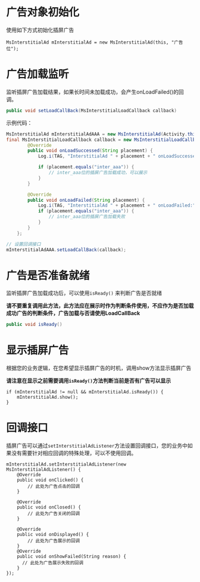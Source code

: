 # 广告对象初始化

使用如下方式初始化插屏广告

    MsInterstitialAd mInterstitialAd = new MsInterstitialAd(this, "广告位");


# 广告加载监听
监听插屏广告加载结果，如果长时间未加载成功，会产生onLoadFailed()的回调。
```java
public void setLoadCallBack(MsInterstitialLoadCallback callback)
```

示例代码：

```java
MsInterstitialAd mInterstitialAdAAA = new MsInterstitialAd(Activity.this, "inter_aaa");
final MsInterstitialLoadCallback callback = new MsInterstitialLoadCallback() {
        @Override
        public void onLoadSuccessed(String placement) {
            Log.i(TAG, "InterstitialAd " + placement + " onLoadSuccessed:");

            if (placement.equals("inter_aaa")) {
                // inter_aaa位的插屏广告加载成功，可以展示
            }
        }

        @Override
        public void onLoadFailed(String placement) {
            Log.i(TAG, "InterstitialAd " + placement + " onLoadFailed:");
            if (placement.equals("inter_aaa")) {
                // inter_aaa位的插屏广告加载失败
            }
        }
    };

// 设置回调接口
mInterstitialAdAAA.setLoadCallBack(callback);
```

# 广告是否准备就绪
监听插屏广告加载成功后，可以使用`isReady()` 来判断广告是否就绪

**请不要重复调用此方法，此方法应在展示时作为判断条件使用，不应作为是否加载成功广告的判断条件，广告加载与否请使用LoadCallBack**

```java
public void isReady()
```



# 显示插屏广告
根据您的业务逻辑，在您希望显示插屏广告的时机，调用show方法显示插屏广告

**请注意在显示之前需要调用`isReady()`方法判断当前是否有广告可以显示**

    if (mInterstitialAd != null && mInterstitialAd.isReady()) {
        mInterstitialAd.show();
    }



# 回调接口
插屏广告可以通过`setInterstitialAdListener`方法设置回调接口，您的业务中如果没有需要针对相应回调的特殊处理，可以不使用回调。

    mInterstitialAd.setInterstitialAdListener(new MsInterstitialAdListener() {
        @Override
        public void onClicked() {
            // 此处为广告点击的回调
        }

        @Override
        public void onClosed() {
            // 此处为广告关闭的回调
        }

        @Override
        public void onDisplayed() {
            // 此处为广告展示的回调
        }
        @Override
        public void onShowFailed(String reason) {
          // 此处为广告展示失败的回调
        }
    });
	
